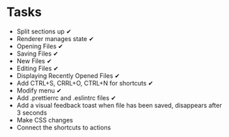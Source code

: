 # Tasks

- Split sections up ✔
- Renderer manages state ✔
- Opening Files ✔
- Saving Files ✔
- New Files ✔
- Editing Files ✔
- Displaying Recently Opened Files ✔
- Add CTRL+S, CRRL+O, CTRL+N for shortcuts ✔
- Modify menu ✔
- Add .prettierrc and .eslintrc files ✔
- Add a visual feedback toast when file has been saved, disappears after 3 seconds
- Make CSS changes
- Connect the shortcuts to actions
